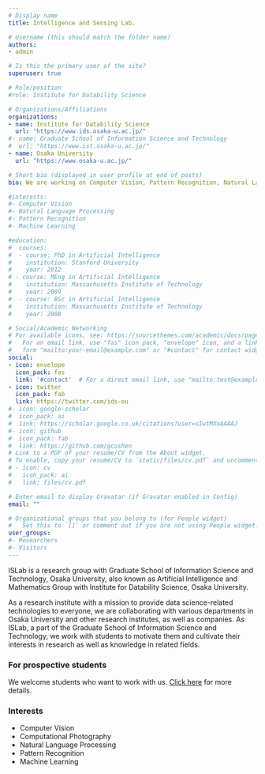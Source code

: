 ```yaml
---
# Display name
title: Intelligence and Sensing Lab.

# Username (this should match the folder name)
authors:
- admin

# Is this the primary user of the site?
superuser: true

# Role/position
#role: Institute for Datability Science

# Organizations/Affiliations
organizations:
- name: Institute for Datability Science
  url: "https://www.ids.osaka-u.ac.jp/"
#- name: Graduate School of Information Science and Technology
#  url: "https://www.ist.osaka-u.ac.jp/"
- name: Osaka University
  url: "https://www.osaka-u.ac.jp/"

# Short bio (displayed in user profile at end of posts)
bio: We are working on Computer Vision, Pattern Recognition, Natural Language Processing, and Machine Learning.

#interests:
#- Computer Vision
#- Natural Language Processing
#- Pattern Recognition
#- Machine Learning

#education:
#  courses:
#  - course: PhD in Artificial Intelligence
#    institution: Stanford University
#    year: 2012
# - course: MEng in Artificial Intelligence
#    institution: Massachusetts Institute of Technology
#    year: 2009
#  - course: BSc in Artificial Intelligence
#    institution: Massachusetts Institute of Technology
#    year: 2008

# Social/Academic Networking
# For available icons, see: https://sourcethemes.com/academic/docs/page-builder/#icons
#   For an email link, use "fas" icon pack, "envelope" icon, and a link in the
#   form "mailto:your-email@example.com" or "#contact" for contact widget.
social:
- icon: envelope
  icon_pack: fas
  link: '#contact'  # For a direct email link, use "mailto:test@example.org".
- icon: twitter
  icon_pack: fab
  link: https://twitter.com/ids-ou
#- icon: google-scholar
#  icon_pack: ai
#  link: https://scholar.google.co.uk/citations?user=sIwtMXoAAAAJ
#- icon: github
#  icon_pack: fab
#  link: https://github.com/gcushen
# Link to a PDF of your resume/CV from the About widget.
# To enable, copy your resume/CV to `static/files/cv.pdf` and uncomment the lines below.
# - icon: cv
#   icon_pack: ai
#   link: files/cv.pdf

# Enter email to display Gravatar (if Gravatar enabled in Config)
email: ""

# Organizational groups that you belong to (for People widget)
#   Set this to `[]` or comment out if you are not using People widget.
user_groups:
#- Researchers
#- Visitors
---
```


ISLab is a research group with Graduate School of Information Science and Technology, Osaka University, also known as Artificial Intelligence and Mathematics Group with Institute for Datability Science, Osaka University.

As a research institute with a mission to provide data science-related technologies to everyone, we are collaborating with various departments in Osaka University and other research institutes, as well as companies. As ISLab, a part of the Graduate School of Information Science and Technology, we work with students to motivate them and cultivate their interests in research as well as knowledge in related fields. 

### For prospective students

We welcome students who want to work with us. [Click here](/post/prospective-students/) for more details.

### Interests
- Computer Vision
- Computational Photography
- Natural Language Processing
- Pattern Recognition
- Machine Learning
